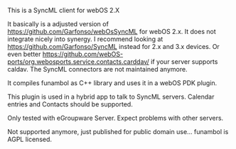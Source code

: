 This is a SyncML client for webOS 2.X

It basically is a adjusted version of https://github.com/Garfonso/webOsSyncML for webOS 2.x.
It does not integrate nicely into synergy. I recommend looking at https://github.com/Garfonso/SyncML 
instead for 2.x and 3.x devices. Or even better https://github.com/webOS-ports/org.webosports.service.contacts.carddav/
if your server supports caldav. The SyncML connectors are not maintained anymore.

It compiles funambol as C++ library and uses it in a 
webOS PDK plugin.

This plugin is used in a hybrid app to talk to SyncML servers.
Calendar entries and Contacts should be supported.

Only tested with eGroupware Server. Expect problems with other servers.

Not supported anymore, just published for public domain use...
funambol is AGPL licensed.


